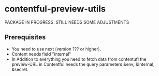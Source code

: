 # contentful-preview-utils

PACKAGE IN PROGRESS. STILL NEEDS SOME ADJUSTMENTS

## Prerequisites

- You need to use next (version ??? or higher).
- Content needs field "internal"
- In Addition to everything you need to fetch data from contentufl the preview-URL in Contentful needs the query parameters &env, &internal, &secret.
